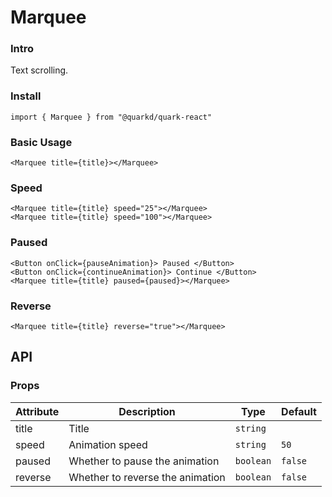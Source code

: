 # Marquee

### Intro

Text scrolling.

### Install

```tsx
import { Marquee } from "@quarkd/quark-react"
```

### Basic Usage

```tsx
<Marquee title={title}></Marquee>
```

### Speed

```tsx
<Marquee title={title} speed="25"></Marquee>
<Marquee title={title} speed="100"></Marquee>
```

### Paused

```tsx
<Button onClick={pauseAnimation}> Paused </Button>
<Button onClick={continueAnimation}> Continue </Button>
<Marquee title={title} paused={paused}></Marquee>
```

### Reverse

```tsx
<Marquee title={title} reverse="true"></Marquee>
```

## API

### Props

| Attribute | Description                      | Type      | Default |
| --------- | -------------------------------- | --------- | ------- |
| title     | Title                            | `string`  |
| speed     | Animation speed                  | `string`  | `50`    |
| paused    | Whether to pause the animation   | `boolean` | `false` |
| reverse   | Whether to reverse the animation | `boolean` | `false` |
